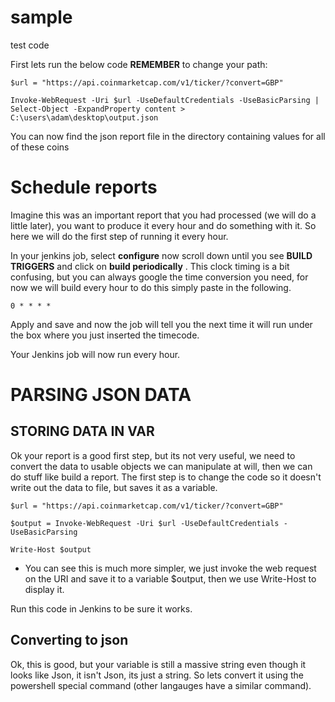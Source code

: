# sample
test code

First lets run the below code **REMEMBER** to change your path:

```
$url = "https://api.coinmarketcap.com/v1/ticker/?convert=GBP"

Invoke-WebRequest -Uri $url -UseDefaultCredentials -UseBasicParsing | Select-Object -ExpandProperty content > C:\users\adam\desktop\output.json

```
You can now find the json report file in the directory containing values for all of these coins

# Schedule reports

Imagine this was an important report that you had processed (we will do a little later), you want to produce it every hour and do something with it. So here we will do the first step of running it every hour.

In your jenkins job, select __configure__ now scroll down until you see __BUILD TRIGGERS__ and click on __build periodically__ . 
This clock timing is a bit confusing, but you can always google the time conversion you need, for now we will build every hour to do this simply paste in the following. 

```
0 * * * *
```

Apply and save and now the job will tell you the next time it will run under the box where you just inserted the timecode. 

Your Jenkins job will now run every hour.
# PARSING JSON DATA

## STORING DATA IN VAR

Ok your report is a good first step, but its not very useful, we need to convert the data to usable objects we can manipulate at will, then we can do stuff like build a report. The first step is to change the code so it doesn't write out the data to file, but saves it as a variable. 

```
$url = "https://api.coinmarketcap.com/v1/ticker/?convert=GBP"

$output = Invoke-WebRequest -Uri $url -UseDefaultCredentials -UseBasicParsing 

Write-Host $output
```

* You can see this is much more simpler, we just invoke the web request on the URI and save it to a variable $output, then we use Write-Host to display it.

Run this code in Jenkins to be sure it works. 

## Converting to json

Ok, this is good, but your variable is still a massive string even though it looks like Json, it isn't Json, its just a string. So lets convert it using the powershell special command (other langauges have a similar command).

